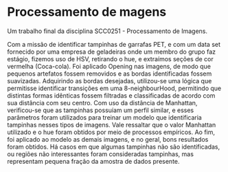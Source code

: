 # Processamento de magens
Um trabalho final da disciplina SCC0251 - Processamento de Imagens.

Com a missão de identificar tampinhas de garrafas PET, e com um data set fornecido por uma empresa de geladeiras onde um membro do grupo faz estágio, fizemos uso de HSV, retirando o hue, e extraímos seções de cor vermelha (Coca-cola).
Foi aplicado Opening nas imagens, de modo que pequenos artefatos fossem removidos e as bordas identificadas fossem suavizadas. Adquirindo as bordas desejadas, utilizou-se uma lógica que permitisse identificar transições em uma 8-neighbourHood, permitindo que distintas formas idênticas fossem filtradas e classificadas de acordo com sua distância com seu centro. Com uso da distância de Manhattan, verificou-se que as tampinhas possuíam um perfil similar, e esses parâmetros foram utilizados para treinar um modelo que identificaria tampinhas nesses tipos de imagens.
Vale ressaltar que o valor Manhattan utilizado e o hue foram obtidos por meio de processos empíricos.
Ao fim, foi aplicado ao modelo as demais imagens, e no geral, bons resultados foram obtidos. Há casos em que algumas tampinhas não são identificadas, ou regiões não interessantes foram consideradas tampinhas, mas representam pequena fração da amostra de dados presente.
